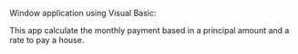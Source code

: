 Window application using Visual Basic:

This app calculate the monthly payment based in a principal amount and a rate to pay a house.
